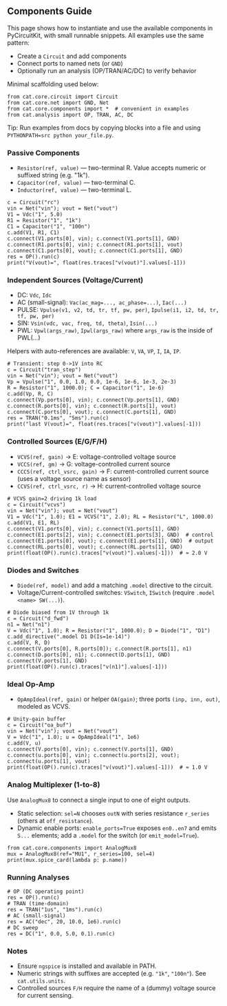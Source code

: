 ## Components Guide

This page shows how to instantiate and use the available components in
PyCircuitKit, with small runnable snippets. All examples use the same pattern:

- Create a `Circuit` and add components
- Connect ports to named nets (or `GND`)
- Optionally run an analysis (OP/TRAN/AC/DC) to verify behavior

Minimal scaffolding used below:

```
from cat.core.circuit import Circuit
from cat.core.net import GND, Net
from cat.core.components import *  # convenient in examples
from cat.analysis import OP, TRAN, AC, DC
```

Tip: Run examples from docs by copying blocks into a file and using
`PYTHONPATH=src python your_file.py`.

### Passive Components

- `Resistor(ref, value)` — two-terminal R. Value accepts numeric or suffixed string (e.g. "1k").
- `Capacitor(ref, value)` — two-terminal C.
- `Inductor(ref, value)` — two-terminal L.

```
c = Circuit("rc")
vin = Net("vin"); vout = Net("vout")
V1 = Vdc("1", 5.0)
R1 = Resistor("1", "1k")
C1 = Capacitor("1", "100n")
c.add(V1, R1, C1)
c.connect(V1.ports[0], vin); c.connect(V1.ports[1], GND)
c.connect(R1.ports[0], vin); c.connect(R1.ports[1], vout)
c.connect(C1.ports[0], vout); c.connect(C1.ports[1], GND)
res = OP().run(c)
print("V(vout)=", float(res.traces["v(vout)"].values[-1]))
```

### Independent Sources (Voltage/Current)

- DC: `Vdc`, `Idc`
- AC (small-signal): `Vac(ac_mag=..., ac_phase=...)`, `Iac(...)`
- PULSE: `Vpulse(v1, v2, td, tr, tf, pw, per)`, `Ipulse(i1, i2, td, tr, tf, pw, per)`
- SIN: `Vsin(vdc, vac, freq, td, theta)`, `Isin(...)`
- PWL: `Vpwl(args_raw)`, `Ipwl(args_raw)` where `args_raw` is the inside of PWL(...)

Helpers with auto-references are available: `V`, `VA`, `VP`, `I`, `IA`, `IP`.

```
# Transient: step 0->1V into RC
c = Circuit("tran_step")
vin = Net("vin"); vout = Net("vout")
Vp = Vpulse("1", 0.0, 1.0, 0.0, 1e-6, 1e-6, 1e-3, 2e-3)
R = Resistor("1", 1000.0); C = Capacitor("1", 1e-6)
c.add(Vp, R, C)
c.connect(Vp.ports[0], vin); c.connect(Vp.ports[1], GND)
c.connect(R.ports[0], vin); c.connect(R.ports[1], vout)
c.connect(C.ports[0], vout); c.connect(C.ports[1], GND)
res = TRAN("0.1ms", "5ms").run(c)
print("last V(vout)=", float(res.traces["v(vout)"].values[-1]))
```

### Controlled Sources (E/G/F/H)

- `VCVS(ref, gain)` → E: voltage-controlled voltage source
- `VCCS(ref, gm)` → G: voltage-controlled current source
- `CCCS(ref, ctrl_vsrc, gain)` → F: current-controlled current source (uses a voltage source name as sensor)
- `CCVS(ref, ctrl_vsrc, r)` → H: current-controlled voltage source

```
# VCVS gain=2 driving 1k load
c = Circuit("vcvs")
vin = Net("vin"); vout = Net("vout")
V1 = Vdc("1", 1.0); E1 = VCVS("1", 2.0); RL = Resistor("L", 1000.0)
c.add(V1, E1, RL)
c.connect(V1.ports[0], vin); c.connect(V1.ports[1], GND)
c.connect(E1.ports[2], vin); c.connect(E1.ports[3], GND)  # control
c.connect(E1.ports[0], vout); c.connect(E1.ports[1], GND)  # output
c.connect(RL.ports[0], vout); c.connect(RL.ports[1], GND)
print(float(OP().run(c).traces["v(vout)"].values[-1]))  # ≈ 2.0 V
```

### Diodes and Switches

- `Diode(ref, model)` and add a matching `.model` directive to the circuit.
- Voltage/Current-controlled switches: `VSwitch`, `ISwitch` (require `.model <name> SW(...)`).

```
# Diode biased from 1V through 1k
c = Circuit("d_fwd")
n1 = Net("n1")
V = Vdc("1", 1.0); R = Resistor("1", 1000.0); D = Diode("1", "D1")
c.add_directive(".model D1 D(Is=1e-14)")
c.add(V, R, D)
c.connect(V.ports[0], R.ports[0]); c.connect(R.ports[1], n1)
c.connect(D.ports[0], n1); c.connect(D.ports[1], GND)
c.connect(V.ports[1], GND)
print(float(OP().run(c).traces["v(n1)"].values[-1]))
```

### Ideal Op-Amp

- `OpAmpIdeal(ref, gain)` or helper `OA(gain)`; three ports `(inp, inn, out)`, modeled as VCVS.

```
# Unity-gain buffer
c = Circuit("oa_buf")
vin = Net("vin"); vout = Net("vout")
V = Vdc("1", 1.0); u = OpAmpIdeal("1", 1e6)
c.add(V, u)
c.connect(V.ports[0], vin); c.connect(V.ports[1], GND)
c.connect(u.ports[0], vin); c.connect(u.ports[2], vout); c.connect(u.ports[1], vout)
print(float(OP().run(c).traces["v(vout)"].values[-1]))  # ≈ 1.0 V
```

### Analog Multiplexer (1-to-8)

Use `AnalogMux8` to connect a single input to one of eight outputs.

- Static selection: `sel=N` chooses `outN` with series resistance `r_series` (others at `off_resistance`).
- Dynamic enable ports: `enable_ports=True` exposes `en0..en7` and emits `S...` elements; add a `.model` for the switch (or `emit_model=True`).

```
from cat.core.components import AnalogMux8
mux = AnalogMux8(ref="MU1", r_series=100, sel=4)
print(mux.spice_card(lambda p: p.name))
```

### Running Analyses

```
# OP (DC operating point)
res = OP().run(c)
# TRAN (time-domain)
res = TRAN("1us", "1ms").run(c)
# AC (small-signal)
res = AC("dec", 20, 10.0, 1e6).run(c)
# DC sweep
res = DC("1", 0.0, 5.0, 0.1).run(c)
```

### Notes

- Ensure `ngspice` is installed and available in PATH.
- Numeric strings with suffixes are accepted (e.g. `"1k"`, `"100n"`). See `cat.utils.units`.
- Controlled sources `F/H` require the name of a (dummy) voltage source for current sensing.
